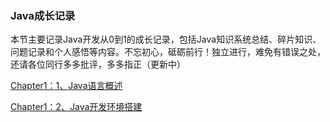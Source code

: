 ### Java成长记录

本节主要记录Java开发从0到1的成长记录，包括Java知识系统总结、碎片知识、问题记录和个人感悟等内容。不忘初心，砥砺前行！独立进行，难免有错误之处，还请各位同行多多批评，多多指正（更新中）

[Chapter1：1、Java语言概述](https://github.com/wmhou/java_blog/blob/master/JavaSE/Chapter1%20%E6%A6%82%E8%BF%B0/1%E3%80%81Java%E8%AF%AD%E8%A8%80%E6%A6%82%E8%BF%B0.md)

[Chapter1：2、Java开发环境搭建](https://github.com/wmhou/java_blog/blob/master/JavaSE/Chapter1%20%E6%A6%82%E8%BF%B0/2%E3%80%81Java%E5%BC%80%E5%8F%91%E7%8E%AF%E5%A2%83%E6%90%AD%E5%BB%BA.md)



